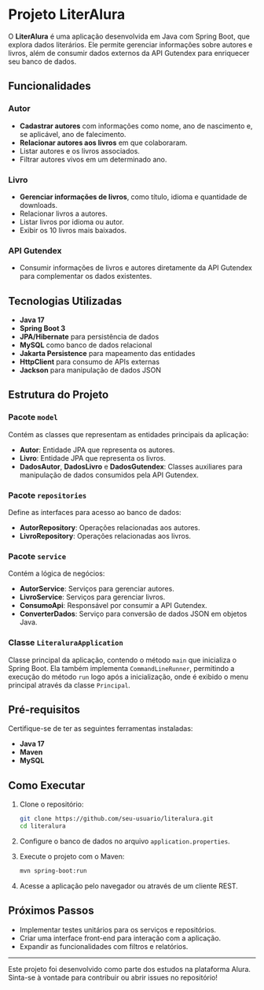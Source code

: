 # Projeto LiterAlura

O **LiterAlura** é uma aplicação desenvolvida em Java com Spring Boot, que explora dados literários. Ele permite gerenciar informações sobre autores e livros, além de consumir dados externos da API Gutendex para enriquecer seu banco de dados.

## Funcionalidades

### Autor
- **Cadastrar autores** com informações como nome, ano de nascimento e, se aplicável, ano de falecimento.
- **Relacionar autores aos livros** em que colaboraram.
- Listar autores e os livros associados.
- Filtrar autores vivos em um determinado ano.

### Livro
- **Gerenciar informações de livros**, como título, idioma e quantidade de downloads.
- Relacionar livros a autores.
- Listar livros por idioma ou autor.
- Exibir os 10 livros mais baixados.

### API Gutendex
- Consumir informações de livros e autores diretamente da API Gutendex para complementar os dados existentes.

## Tecnologias Utilizadas

- **Java 17**
- **Spring Boot 3**
- **JPA/Hibernate** para persistência de dados
- **MySQL** como banco de dados relacional
- **Jakarta Persistence** para mapeamento das entidades
- **HttpClient** para consumo de APIs externas
- **Jackson** para manipulação de dados JSON

## Estrutura do Projeto

### Pacote `model`
Contém as classes que representam as entidades principais da aplicação:
- **Autor**: Entidade JPA que representa os autores.
- **Livro**: Entidade JPA que representa os livros.
- **DadosAutor**, **DadosLivro** e **DadosGutendex**: Classes auxiliares para manipulação de dados consumidos pela API Gutendex.

### Pacote `repositories`
Define as interfaces para acesso ao banco de dados:
- **AutorRepository**: Operações relacionadas aos autores.
- **LivroRepository**: Operações relacionadas aos livros.

### Pacote `service`
Contém a lógica de negócios:
- **AutorService**: Serviços para gerenciar autores.
- **LivroService**: Serviços para gerenciar livros.
- **ConsumoApi**: Responsável por consumir a API Gutendex.
- **ConverterDados**: Serviço para conversão de dados JSON em objetos Java.

### Classe `LiteraluraApplication`

Classe principal da aplicação, contendo o método `main` que inicializa o Spring Boot. Ela também implementa `CommandLineRunner`, permitindo a execução do método `run` logo após a inicialização, onde é exibido o menu principal através da classe `Principal`.

## Pré-requisitos

Certifique-se de ter as seguintes ferramentas instaladas:
- **Java 17**
- **Maven**
- **MySQL**

## Como Executar

1. Clone o repositório:
   ```bash
   git clone https://github.com/seu-usuario/literalura.git
   cd literalura
   ```

2. Configure o banco de dados no arquivo `application.properties`.

3. Execute o projeto com o Maven:
   ```bash
   mvn spring-boot:run
   ```

4. Acesse a aplicação pelo navegador ou através de um cliente REST.

## Próximos Passos

- Implementar testes unitários para os serviços e repositórios.
- Criar uma interface front-end para interação com a aplicação.
- Expandir as funcionalidades com filtros e relatórios.

---

Este projeto foi desenvolvido como parte dos estudos na plataforma Alura. Sinta-se à vontade para contribuir ou abrir issues no repositório!

